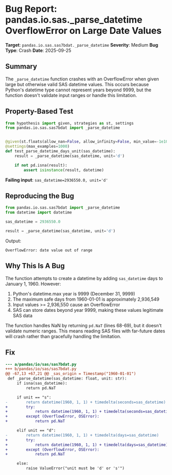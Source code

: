 # Bug Report: pandas.io.sas._parse_datetime OverflowError on Large Date Values

**Target**: `pandas.io.sas.sas7bdat._parse_datetime`
**Severity**: Medium
**Bug Type**: Crash
**Date**: 2025-09-25

## Summary

The `_parse_datetime` function crashes with an OverflowError when given large but otherwise valid SAS datetime values. This occurs because Python's datetime type cannot represent years beyond 9999, but the function doesn't validate input ranges or handle this limitation.

## Property-Based Test

```python
from hypothesis import given, strategies as st, settings
from pandas.io.sas.sas7bdat import _parse_datetime


@given(st.floats(allow_nan=False, allow_infinity=False, min_value=-1e10, max_value=1e10))
@settings(max_examples=1000)
def test_parse_datetime_days_unit(sas_datetime):
    result = _parse_datetime(sas_datetime, unit='d')

    if not pd.isna(result):
        assert isinstance(result, datetime)
```

**Failing input**: `sas_datetime=2936550.0, unit='d'`

## Reproducing the Bug

```python
from pandas.io.sas.sas7bdat import _parse_datetime
from datetime import datetime

sas_datetime = 2936550.0

result = _parse_datetime(sas_datetime, unit='d')
```

Output:
```
OverflowError: date value out of range
```

## Why This Is A Bug

The function attempts to create a datetime by adding `sas_datetime` days to January 1, 1960. However:

1. Python's datetime.max year is 9999 (December 31, 9999)
2. The maximum safe days from 1960-01-01 is approximately 2,936,549
3. Input values >= 2,936,550 cause an OverflowError
4. SAS can store dates beyond year 9999, making these values legitimate SAS data

The function handles NaN by returning `pd.NaT` (lines 68-69), but it doesn't validate numeric ranges. This means reading SAS files with far-future dates will crash rather than gracefully handling the limitation.

## Fix

```diff
--- a/pandas/io/sas/sas7bdat.py
+++ b/pandas/io/sas/sas7bdat.py
@@ -67,13 +67,21 @@ _sas_origin = Timestamp("1960-01-01")
 def _parse_datetime(sas_datetime: float, unit: str):
     if isna(sas_datetime):
         return pd.NaT

     if unit == "s":
-        return datetime(1960, 1, 1) + timedelta(seconds=sas_datetime)
+        try:
+            return datetime(1960, 1, 1) + timedelta(seconds=sas_datetime)
+        except (OverflowError, OSError):
+            return pd.NaT

     elif unit == "d":
-        return datetime(1960, 1, 1) + timedelta(days=sas_datetime)
+        try:
+            return datetime(1960, 1, 1) + timedelta(days=sas_datetime)
+        except (OverflowError, OSError):
+            return pd.NaT

     else:
         raise ValueError("unit must be 'd' or 's'")
```
